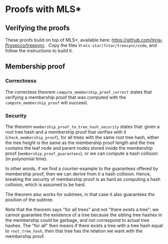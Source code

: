 # Proofs with MLS*

## Verifying the proofs

These proofs build on top of MLS\*, available here: https://github.com/Inria-Prosecco/treesync .
Copy the files in `mls-star/fstar/treesync/code`,
and follow the instructions to build it.

## Membership proof

### Correctness

The correctess theorem `compute_membership_proof_correct` states that
verifying a membership proof that was computed with the `compute_membership_proof` will succeed.

### Security

The theorem `membership_proof_to_tree_hash_security` states that:
given a root tree hash and a membership proof that verifies with it (`check_membership_proof`),
for all trees with the same root tree hash,
either the tree height is the same as the membership proof length
and the tree contains the leaf node and parent nodes stored inside the membership proof (`membership_proof_guarantees`),
or we can compute a hash collision (in polynomial time).

In other words, if we find a counter-example to the guarantees offered by membership proof,
then we can derive from it a hash collision.
Hence, breaking the security of membership proof is as hard as computing a hash collision,
which is assumed to be hard.

The theorem also works for subtrees,
in that case it also guarantees the position of the subtree.

Note that the theorem says "for all trees" and not "there exists a tree":
we cannot guarantee the existence of a tree because the sibling tree hashes in the membership
could be garbage, and not correspond to actual tree hashes.
The "for all" then means if there exists a tree with a tree hash equal to `root_tree_hash`,
then that tree has the relation we want with the membership proof.
